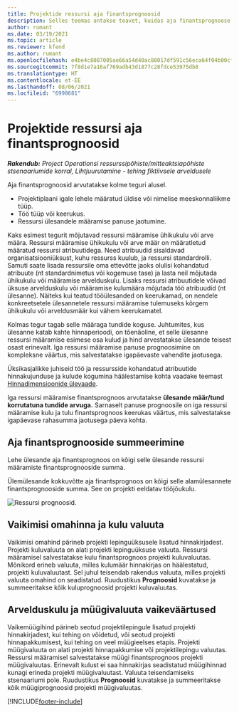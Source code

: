 ```yaml
---
title: Projektide ressursi aja finantsprognoosid
description: Selles teemas antakse teavet, kuidas aja finantsprognoose arvutatakse.
author: rumant
ms.date: 03/19/2021
ms.topic: article
ms.reviewer: kfend
ms.author: rumant
ms.openlocfilehash: e4be4c8087005ae66a54d40ac88017df591c56eca64f04b00cf34b0e5a8a09ce
ms.sourcegitcommit: 7f8d1e7a16af769adb43d1877c28fdce53975db8
ms.translationtype: HT
ms.contentlocale: et-EE
ms.lasthandoff: 08/06/2021
ms.locfileid: "6998681"
---
```

# <a name="financial-estimates-for-resource-time-on-projects"></a>Projektide ressursi aja finantsprognoosid

_**Rakendub:** Project Operationsi ressurssipõhiste/mitteaktsiapõhiste stsenaariumide korral,  Lihtjuurutamine - tehing fiktiivsele arveldusele_

Aja finantsprognoosid arvutatakse kolme teguri alusel. 

- Projektiplaani igale lehele määratud üldise või nimelise meeskonnaliikme tüüp. 
- Töö tüüp või keerukus.
- Ressursi ülesandele määramise panuse jaotumine. 

Kaks esimest tegurit mõjutavad ressursi määramise ühikukulu või arve määra. Ressursi määramise ühikukulu või arve määr on määratletud määratud ressursi atribuutidega. Need atribuudid sisaldavad organisatsiooniüksust, kuhu ressurss kuulub, ja ressursi standardrolli. Samuti saate lisada ressursile oma ettevõtte jaoks olulisi kohandatud atribuute (nt standardnimetus või kogemuse tase) ja lasta neil mõjutada ühikukulu või määramise arvelduskulu.
Lisaks ressursi atribuutidele võivad üksuse arvelduskulu või määramise kulumäära mõjutada töö atribuudid (nt ülesanne). Näiteks kui teatud tööülesanded on keerukamad, on nendele konkreetsetele ülesannetele ressursi määramise tulemuseks kõrgem ühikukulu või arveldusmäär kui vähem keerukamatel.   

Kolmas tegur tagab selle määraga tundide koguse. Juhtumites, kus ülesanne katab kahte hinnaperioodi, on tõenäoline, et selle ülesanne ressursi määramise esimese osa kulud ja hind arvestatakse ülesande teisest osast erinevalt. Iga ressursi määramise panuse prognoosimine on kompleksne väärtus, mis salvestatakse igapäevaste vahendite jaotusega.

Üksikasjalikke juhiseid töö ja ressursside kohandatud atribuutide hinnakujunduse ja kulude kogumina häälestamise kohta vaadake teemast [Hinnadimensioonide ülevaade](../pricing-costing/pricing-dimensions-overview.md).

Iga ressursi määramise finantsprognoos arvutatakse **ülesande määr/tund korrutatuna tundide arvuga.**  Sarnaselt panuse prognoosile on iga ressursi määramise kulu ja tulu finantsprognoos keerukas väärtus, mis salvestatakse igapäevase rahasumma jaotusega päeva kohta. 

## <a name="summarizing-financial-estimates-for-time"></a>Aja finantsprognooside summeerimine
Lehe ülesande aja finantsprognoos on kõigi selle ülesande ressursi määramiste finantsprognooside summa.

Ülemülesande kokkuvõtte aja finantsprognoos on kõigi selle alamülesannete finantsprognooside summa. See on projekti eeldatav tööjõukulu. 

![Ressursi prognoosid.](./media/navigation12.png)

## <a name="default-cost-price-and-cost-currency"></a>Vaikimisi omahinna ja kulu valuuta

Vaikimisi omahind pärineb projekti lepinguüksusele lisatud hinnakirjadest. Projekti kuluvaluuta on alati projekti lepinguüksuse valuuta. Ressursi määramisel salvestatakse kulu finantsprognoos projekti kuluvaluutas. Mõnikord erineb valuuta, milles kulumäär hinnakirjas on häälestatud, projekti kuluvaluutast. Sel juhul teisendab rakendus valuuta, milles projekti valuuta omahind on seadistatud. Ruudustikus **Prognoosid** kuvatakse ja summeeritakse kõik kuluprognoosid projekti kuluvaluutas. 

## <a name="default-bill-rate-and-sales-currency"></a>Arvelduskulu ja müügivaluuta vaikeväärtused

Vaikemüügihind pärineb seotud projektilepingule lisatud projekti hinnakirjadest, kui tehing on võidetud, või seotud projekti hinnapakkumisest, kui tehing on veel müügieelses etapis. Projekti müügivaluuta on alati projekti hinnapakkumise või projektilepingu valuutas. Ressursi määramisel salvestatakse müügi finantsprognoos projekti müügivaluutas. Erinevalt kulust ei saa hinnakirjas seadistatud müügihinnad kunagi erineda projekti müügivaluutast. Valuuta teisendamiseks stsenaariumi pole. Ruudustikus **Prognoosid** kuvatakse ja summeeritakse kõik müügiprognoosid projekti müügivaluutas. 

[!INCLUDE[footer-include](../includes/footer-banner.md)]
